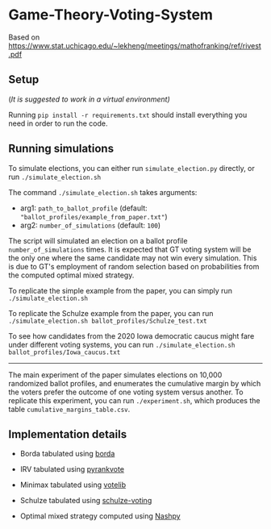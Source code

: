 # Game-Theory-Voting-System

Based on https://www.stat.uchicago.edu/~lekheng/meetings/mathofranking/ref/rivest.pdf

## Setup

(_It is suggested to work in a virtual environment)_

Running `pip install -r requirements.txt` should install everything you need in order to run the code.

## Running simulations

To simulate elections, you can either run `simulate_election.py` directly, or run `./simulate_election.sh`

The command `./simulate_election.sh` takes arguments:

- arg1: `path_to_ballot_profile` (default: `"ballot_profiles/example_from_paper.txt"`)
- arg2: `number_of_simulations` (default: `100`)

The script will simulated an election on a ballot profile `number_of_simulations` times. It is expected that GT voting system will be the only one where the same candidate may not win every simulation. This is due to GT's employment of random selection based on probabilities from the computed optimal mixed strategy.

To replicate the simple example from the paper, you can simply run `./simulate_election.sh`

To replicate the Schulze example from the paper, you can run `./simulate_election.sh ballot_profiles/Schulze_test.txt`

To see how candidates from the 2020 Iowa democratic caucus might fare under different voting systems, you can run `./simulate_election.sh ballot_profiles/Iowa_caucus.txt`

---

The main experiment of the paper simulates elections on 10,000 randomized ballot profiles, and enumerates the cumulative margin by which the voters prefer the outcome of one voting system versus another. To replicate this experiment, you can run `./experiment.sh`, which produces the table `cumulative_margins_table.csv`.

## Implementation details

- Borda tabulated using [borda](https://pypi.org/project/borda/)

- IRV tabulated using [pyrankvote](https://pypi.org/project/pyrankvote/)

- Minimax tabulated using [votelib](https://pypi.org/project/votelib/)

- Schulze tabulated using [schulze-voting](https://pypi.org/project/schulze-voting/)

- Optimal mixed strategy computed using [Nashpy](https://pypi.org/project/nashpy/)
